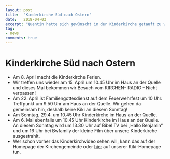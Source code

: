 ```yaml
---
layout: post
title:  "Kinderkirche Süd nach Ostern"
date:   2018-04-03
excerpt: "Quentin hatte sich gewünscht in der Kinderkirche getauft zu werden wie seine große Schwester vor vier Jahren."
tag:
- news
comments: true
---
```


# Kinderkirche Süd nach Ostern

- Am 8. April macht die Kinderkirche Ferien.
- Wir treffen uns wieder am 15. April um 10.45 Uhr im Haus an der Quelle und dieses Mal bekommen wir Besuch vom KIRCHEN- RADIO – Nicht verpassen!
- Am 22. April ist Familiengottesdienst auf dem Feuerwehrfest um 10 Uhr. Treffpunkt um 9.50 Uhr am Haus an der Quelle. Wir gehen da gemeinsam hin, deshalb keine Kiki an diesem Sonntag!
- Am Sonntag, 29.4. um 10.45 Uhr Kinderkirche im Haus an der Quelle.
- Am 6. Mai ebenfalls um 10.45 Uhr Kinderkirche im Haus an der Quelle. An diesem Sonntag wird um 13.30 Uhr auf Bibel TV bei „Hallo Benjamin“ und um 16 Uhr bei Bwfamily der kleine Film über unsere Kinderkirche ausgestrahlt.
- Wer schon vorher das Kinderkirchvideo sehen will, kann das auf der Homepage der Kirchengemeinde oder [hier](http://kiki-moeglingen.ga/ "Kinderkirche Möglingen Süd") auf unserer Kiki-Homepage tun.
